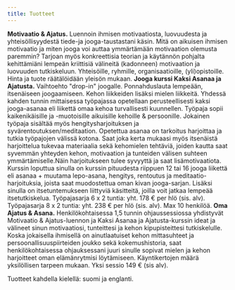 ```yaml
---
title: Tuotteet
---
```


__Motivaatio & Ajatus.__ Luennoin ihmisen motivaatiosta, luovuudesta
ja yhteisöllisyydestä tiede-ja jooga-taustastani käsin. Mitä on aikuisen
ihmisen motivaatio ja miten jooga voi auttaa ymmärtämään motivaation
olemusta paremmin? Tarjoan myös konkreettisia teorian ja käytännön
pohjalta kehittämiäni lempeän kriittisiä välineitä (kadonneen)
motivaation ja luovuuden tutkiskeluun. Yhteisöille, ryhmille,
organisaatioille, (yli)opistoille. Hinta ja tuote räätälöidään yleisön mukaan.
__Jooga kurssi Kaksi Asanaa ja Ajatusta.__ Vaihtoehto "drop-in" joogalle. Ponnahduslauta lempeään, itsenäiseen
joogaamiseen. Kehon liikkeiden lisäksi mielen liikkeitä. Yhdessä kahden tunnin mittaisessa työpajassa
opetellaan perusteellisesti kaksi jooga-asanaa eli liikettä
omaa kehoa turvallisesti kuunnellen. Työpaja sopii kaikenikäisille
ja -muotoisille aikuisille kehoille & persoonille. Jokainen työpaja
sisältää myös hengitysharjoituksen ja
syvärentoutuksen/meditaation. Opetettua asanaa on tarkoitus
harjoittaa ja tutkia työpajojen välissä kotona. Saat joka kerta mukaasi myös
itsenäistä harjoittelua tukevaa materiaalia sekä kehomielen tehtäviä, joiden kautta saat syvemmän yhteyden kehon, motivaation ja tunteiden välisen suhteen ymmärtämiselle.Näin harjoitukseen
tulee syvyyttä ja saat lisämotivaatiota. Kurssin loputtua sinulla on kurssin pituudesta riippuen 12 tai 16 jooga liikettä eli asanaa + muutama lepo-asana, hengitys, rentoutus ja meditaatio-harjoituksia, joista saat muodostettua oman kivan jooga-sarjan. Lisäksi sinulla on itsetuntemukseen liittyviä käsitteitä, joilla voit jatkaa lempeää itsetutkiskelua. Työpajasarja 6 x 2
tuntia: yht. 178 € per hlö (sis. alv). Työpajasarja 8 x 2
tuntia: yht. 238 € per hlö (sis. alv). Max 10 henkilöä.
__Oma Ajatus & Asana.__ Henkilökohtaisessa 1,5 tunnin ohjaussessiossa yhdistyvät
Motivaatio & Ajatus-luennon ja Kaksi Asanaa ja Ajatusta-kurssin ideat ja välineet
 sinun motivaatiosi, tunteittesi ja kehon kipupisteittesi
tutkiskelulle. Koska jokaisella ihmisellä on ainutlaatuiset kehon
mittasuhteet ja persoonallisuuspiirteiden joukko sekä
kokemushistoria, saat henkilökohtaisessa ohjauksessani juuri sinulle
sopivat mielen ja kehon harjoitteet oman elämänrytmisi löytämiseen. Käyntikertojen määrä yksilöllisen tarpeen mukaan. Yksi sessio 149 € (sis alv). 

Tuotteet kahdella kielellä: suomi ja englanti.
